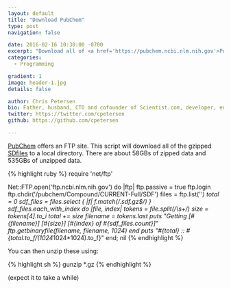 ```yaml
---
layout: default
title: "Download PubChem"
type: post
navigation: false

date: 2016-02-16 10:30:00 -0700
excerpt: "Download all of <a href='https://pubchem.ncbi.nlm.nih.gov'>PubChem</a>... in case you need half a terabyte of SDfiles."
categories:
  - Programming

gradient: 1
image: header-1.jpg
details: false

author: Chris Petersen
bio: Father, husband, CTO and cofounder of Scientist.com, developer, entrepreneur and technologist.
twitter: https://twitter.com/cpetersen
github: https://github.com/cpetersen

---
```


[PubChem](https://pubchem.ncbi.nlm.nih.gov) offers an FTP site. This script will download all of the gzipped [SDfiles](https://en.wikipedia.org/wiki/Chemical_table_file) to a local directory. There are about 58GBs of zipped data and 535GBs of unzipped data.

{% highlight ruby %}
require 'net/ftp'

Net::FTP.open('ftp.ncbi.nlm.nih.gov') do |ftp|
  ftp.passive = true
  ftp.login
  ftp.chdir('/pubchem/Compound/CURRENT-Full/SDF')
  files = ftp.list('*')
  total = 0
  sdf_files = files.select { |f| f.match(/\.sdf\.gz$/) }
  sdf_files.each_with_index do |file, index|
    tokens = file.split(/\s+/)
    size = tokens[4].to_i
    total += size
    filename = tokens.last
    puts "Getting [#{filename}] [#{size}] [#{index} of #{sdf_files.count}]"
    ftp.getbinaryfile(filename, filename, 1024)
  end
  puts "#{total} :: #{total.to_f/(1024*1024*1024).to_f}"
end; nil
{% endhighlight %}

You can then unzip these using:

{% highlight sh %}
gunzip *.gz
{% endhighlight %}

(expect it to take a while)

